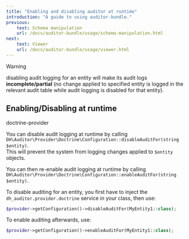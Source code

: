 ```yaml
---
title: "Enabling and disabling auditor at runtime"
introduction: "A guide to using auditor-bundle."
previous:
    text: Schema manipulation
    url: /docs/auditor-bundle/usage/schema-manipulation.html
next:
    text: Viewer
    url: /docs/auditor-bundle/usage/viewer.html
---
```


<div class="bg-orange-100 border-l-4 border-orange-500 text-oraneg-700 p-2 pl-4" role="alert">
  <p class="font-bold">Warning</p>
  <p>disabling audit logging for an entity will make its audit logs <b>incomplete/partial</b> 
     (no change applied to specified entity is logged in the relevant audit table while audit logging 
     is disabled for that entity).</p>
</div>


## Enabling/Disabling at runtime
<span class="tag mt-0 inline-flex items-center px-3 py-1 rounded-full text-sm font-medium leading-4 bg-blue-100 text-blue-700">doctrine-provider</span>

You can disable audit logging at runtime by calling `DH\Auditor\Provider\Doctrine\Configuration::disableAuditFor(string $entity)`.  
This will prevent the system from logging changes applied to `$entity` objects.

You can then re-enable audit logging at runtime by calling `DH\Auditor\Provider\Doctrine\Configuration::enableAuditFor(string $entity)`.

To disable auditing for an entity, you first have to inject the `dh_auditor.provider.doctrine` 
service in your class, then use:

```php
$provider->getConfiguration()->disableAuditFor(MyEntity1::class);
```

To enable auditing afterwards, use:

```php
$provider->getConfiguration()->enableAuditFor(MyEntity1::class);
```

